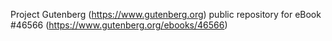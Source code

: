 Project Gutenberg (https://www.gutenberg.org) public repository for eBook #46566 (https://www.gutenberg.org/ebooks/46566)
